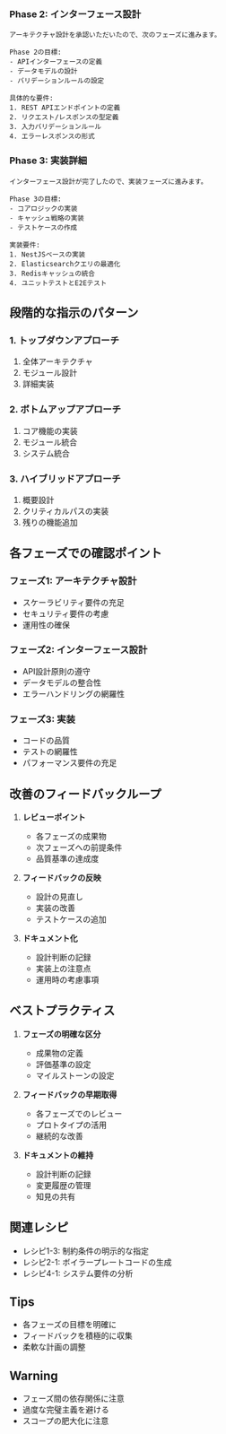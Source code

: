 ### Phase 2: インターフェース設計

```
アーキテクチャ設計を承認いただいたので、次のフェーズに進みます。

Phase 2の目標:
- APIインターフェースの定義
- データモデルの設計
- バリデーションルールの設定

具体的な要件:
1. REST APIエンドポイントの定義
2. リクエスト/レスポンスの型定義
3. 入力バリデーションルール
4. エラーレスポンスの形式
```

### Phase 3: 実装詳細

```
インターフェース設計が完了したので、実装フェーズに進みます。

Phase 3の目標:
- コアロジックの実装
- キャッシュ戦略の実装
- テストケースの作成

実装要件:
1. NestJSベースの実装
2. Elasticsearchクエリの最適化
3. Redisキャッシュの統合
4. ユニットテストとE2Eテスト
```

## 段階的な指示のパターン

### 1. トップダウンアプローチ
1. 全体アーキテクチャ
2. モジュール設計
3. 詳細実装

### 2. ボトムアップアプローチ
1. コア機能の実装
2. モジュール統合
3. システム統合

### 3. ハイブリッドアプローチ
1. 概要設計
2. クリティカルパスの実装
3. 残りの機能追加

## 各フェーズでの確認ポイント

### フェーズ1: アーキテクチャ設計
- スケーラビリティ要件の充足
- セキュリティ要件の考慮
- 運用性の確保

### フェーズ2: インターフェース設計
- API設計原則の遵守
- データモデルの整合性
- エラーハンドリングの網羅性

### フェーズ3: 実装
- コードの品質
- テストの網羅性
- パフォーマンス要件の充足

## 改善のフィードバックループ

1. **レビューポイント**
   - 各フェーズの成果物
   - 次フェーズへの前提条件
   - 品質基準の達成度

2. **フィードバックの反映**
   - 設計の見直し
   - 実装の改善
   - テストケースの追加

3. **ドキュメント化**
   - 設計判断の記録
   - 実装上の注意点
   - 運用時の考慮事項

## ベストプラクティス

1. **フェーズの明確な区分**
   - 成果物の定義
   - 評価基準の設定
   - マイルストーンの設定

2. **フィードバックの早期取得**
   - 各フェーズでのレビュー
   - プロトタイプの活用
   - 継続的な改善

3. **ドキュメントの維持**
   - 設計判断の記録
   - 変更履歴の管理
   - 知見の共有

## 関連レシピ
- レシピ1-3: 制約条件の明示的な指定
- レシピ2-1: ボイラープレートコードの生成
- レシピ4-1: システム要件の分析

## Tips
- 各フェーズの目標を明確に
- フィードバックを積極的に収集
- 柔軟な計画の調整

## Warning
- フェーズ間の依存関係に注意
- 過度な完璧主義を避ける
- スコープの肥大化に注意